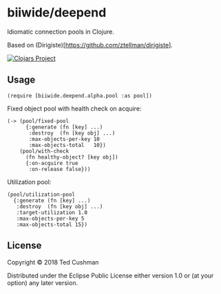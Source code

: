 # biiwide/deepend

Idiomatic connection pools in Clojure.

Based on (Dirigiste)[https://github.com/ztellman/dirigiste].

[![Clojars Project](https://img.shields.io/clojars/v/biiwide/deepend.svg)](https://clojars.org/biiwide/deepend)

## Usage
```
(require [biiwide.deepend.alpha.pool :as pool])
```

Fixed object pool with health check on acquire:
```
(-> (pool/fixed-pool
      {:generate (fn [key] ...)
       :destroy  (fn [key obj] ...)
       :max-objects-per-key 10
       :max-objects-total   10})
    (pool/with-check
      (fn healthy-object? [key obj])
      {:on-acquire true
       :on-release false}))
```

Utilization pool:
```
(pool/utilization-pool
  {:generate (fn [key] ...)
   :destroy  (fn [key obj] ...)
   :target-utilization 1.0
   :max-objects-per-key 5
   :max-objects-total 15})
```

## License

Copyright © 2018 Ted Cushman

Distributed under the Eclipse Public License either version 1.0 or (at
your option) any later version.
